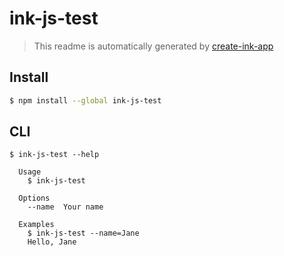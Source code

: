 # ink-js-test

> This readme is automatically generated by [create-ink-app](https://github.com/vadimdemedes/create-ink-app)


## Install

```bash
$ npm install --global ink-js-test
```


## CLI

```
$ ink-js-test --help

  Usage
    $ ink-js-test

  Options
    --name  Your name

  Examples
    $ ink-js-test --name=Jane
    Hello, Jane
```
